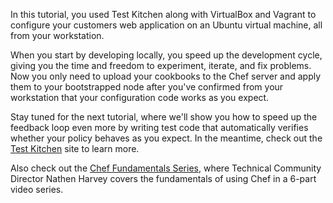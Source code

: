 In this tutorial, you used Test Kitchen along with VirtualBox and Vagrant to configure your customers web application on an Ubuntu virtual machine, all from your workstation.

When you start by developing locally, you speed up the development cycle, giving you the time and freedom to experiment, iterate, and fix problems. Now you only need to upload your cookbooks to the Chef server and apply them to your bootstrapped node after you've confirmed from your workstation that your configuration code works as you expect.

Stay tuned for the next tutorial, where we'll show you how to speed up the feedback loop even more by writing test code that automatically verifies whether your policy behaves as you expect. In the meantime, check out the [Test Kitchen](http://kitchen.ci) site to learn more.

Also check out the [Chef Fundamentals Series](/fundamentals-series/), where Technical Community Director Nathen Harvey covers the fundamentals of using Chef in a 6-part video series.
